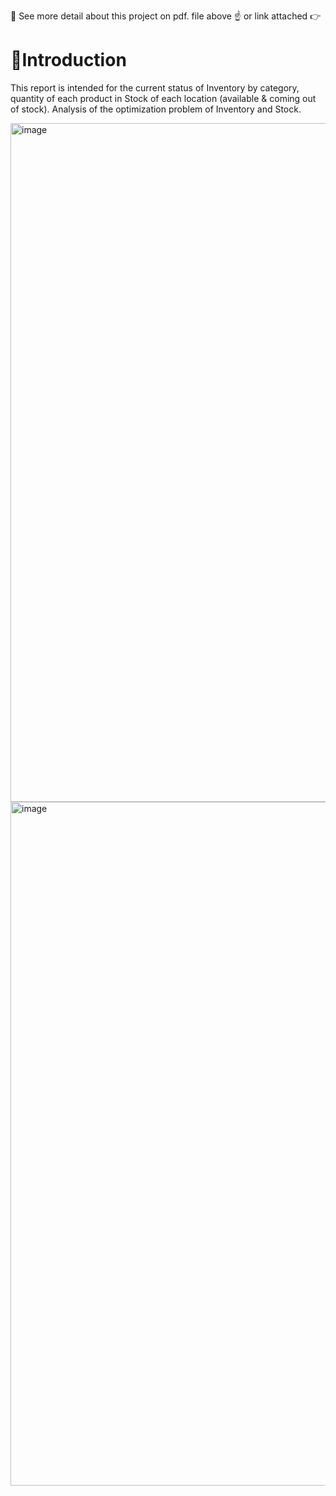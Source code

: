 📌 See more detail about this project on pdf. file above ☝️ or link attached 👉
# 🍒Introduction
This report is intended for the current status of Inventory by category, quantity of each product in Stock of each location (available & coming out of stock). Analysis of the optimization problem of Inventory and Stock.

<img width="1086" alt="image" src="https://github.com/mvqnhu/InventoryControl-Dashboard/assets/138433845/5d45b888-9c87-4abb-9a43-fb82f0988538">
<img width="1094" alt="image" src="https://github.com/mvqnhu/InventoryControl-Dashboard/assets/138433845/2d16a5c6-12e7-4c86-998e-61517c6be039">
